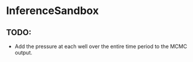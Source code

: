 # InferenceSandbox

## TODO:

 - Add the pressure at each well over the entire time period to the MCMC output.